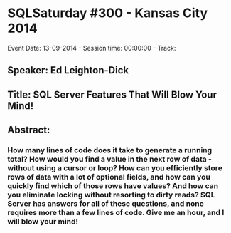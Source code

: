 # SQLSaturday #300 - Kansas City 2014
Event Date: 13-09-2014 - Session time: 00:00:00 - Track: 
## Speaker: Ed Leighton-Dick
## Title: SQL Server Features That Will Blow Your Mind!
## Abstract:
### How many lines of code does it take to generate a running total?  How would you find a value in the next row of data - without using a cursor or loop?  How can you efficiently store rows of data with a lot of optional fields, and how can you quickly find which of those rows have values?  And how can you eliminate locking without resorting to dirty reads?  SQL Server has answers for all of these questions, and none requires more than a few lines of code.  Give me an hour, and I will blow your mind!
